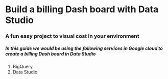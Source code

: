 # Build a billing Dash board with Data Studio 

###  A fun easy project to visual cost in your environment

##### In this guide we would be using the following services in Google cloud to create a billing Dash board in Data Studio

1. BigQuery
2. Data Studio
